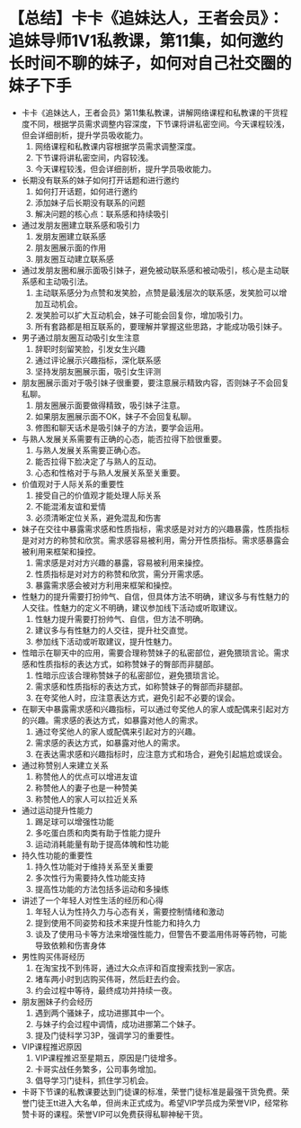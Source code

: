 # 【总结】卡卡《追妹达人，王者会员》：追妹导师1V1私教课，第11集，如何邀约长时间不聊的妹子，如何对自己社交圈的妹子下手

-   卡卡《追妹达人，王者会员》第11集私教课，讲解网络课程和私教课的干货程度不同，根据学员需求调整内容深度，下节课将讲私密空间。今天课程较浅，但会详细剖析，提升学员吸收能力。
    1.  网络课程和私教课内容根据学员需求调整深度。
    2.  下节课将讲私密空间，内容较浅。
    3.  今天课程较浅，但会详细剖析，提升学员吸收能力。
-   长期没有联系的妹子如何打开话题和进行邀约
    1.  如何打开话题，如何进行邀约
    2.  添加妹子后长期没有联系的问题
    3.  解决问题的核心点：联系感和持续吸引
-   通过发朋友圈建立联系感和吸引力
    1.  发朋友圈建立联系感
    2.  朋友圈展示面的作用
    3.  朋友圈互动建立联系感
-   通过发朋友圈和展示面吸引妹子，避免被动联系感和被动吸引，核心是主动联系感和主动吸引法。
    1.  主动联系感分为点赞和发笑脸，点赞是最浅层次的联系感，发笑脸可以增加互动机会。
    2.  发笑脸可以扩大互动机会，妹子可能会回复你，增加吸引力。
    3.  所有套路都是相互联系的，要理解并掌握这些思路，才能成功吸引妹子。
-   男子通过朋友圈互动吸引女生注意
    1.  辞职时刻留笑脸，引发女生兴趣
    2.  通过评论展示兴趣指标，深化联系感
    3.  坚持发朋友圈展示面，吸引女生评测
-   朋友圈展示面对于吸引妹子很重要，要注意展示精致内容，否则妹子不会回复私聊。
    1.  朋友圈展示面要做得精致，吸引妹子注意。
    2.  如果朋友圈展示面不OK，妹子不会回复私聊。
    3.  修图和聊天话术是吸引妹子的方法，要学会运用。
-   与熟人发展关系需要有正确的心态，能否拉得下脸很重要。
    1.  与熟人发展关系需要正确心态。
    2.  能否拉得下脸决定了与熟人的互动。
    3.  心态和性格对于与熟人发展关系至关重要。
-   价值观对于人际关系的重要性
    1.  接受自己的价值观才能处理人际关系
    2.  不能混淆友谊和爱情
    3.  必须清晰定位关系，避免混乱和伤害
-   妹子在交往中暴露需求感和性质指标，需求感是对对方的兴趣暴露，性质指标是对对方的称赞和欣赏。需求感容易被利用，需分开性质指标。需求感暴露会被利用来框架和操控。
    1.  需求感是对对方兴趣的暴露，容易被利用来操控。
    2.  性质指标是对对方的称赞和欣赏，需分开需求感。
    3.  暴露需求感会被对方利用来框架和操控。
-   性魅力的提升需要打扮帅气、自信，但具体方法不明确，建议多与有性魅力的人交往。性魅力的定义不明确，建议参加线下活动或听取建议。
    1.  性魅力提升需要打扮帅气、自信，但方法不明确。
    2.  建议多与有性魅力的人交往，提升社交直觉。
    3.  参加线下活动或听取建议，提升性魅力。
-   性暗示在聊天中的应用，需要合理称赞妹子的私密部位，避免猥琐言论。需求感和性质指标的表达方式，如称赞妹子的臀部而非腿部。
    1.  性暗示应该合理称赞妹子的私密部位，避免猥琐言论。
    2.  需求感和性质指标的表达方式，如称赞妹子的臀部而非腿部。
    3.  在夸奖他人时，应注意表达方式，避免引起不必要的误会。
-   在聊天中暴露需求感和兴趣指标，可以通过夸奖他人的家人或配偶来引起对方的兴趣。需求感的表达方式，如暴露对他人的需求。
    1.  通过夸奖他人的家人或配偶来引起对方的兴趣。
    2.  需求感的表达方式，如暴露对他人的需求。
    3.  在表达需求感和兴趣指标时，应注意方式和场合，避免引起尴尬或误会。
-   通过称赞别人来建立关系
    1.  称赞他人的优点可以增进友谊
    2.  称赞他人的妻子也是一种赞美
    3.  称赞他人的家人可以拉近关系
-   通过运动提升性能力
    1.  踢足球可以增强性功能
    2.  多吃蛋白质和肉类有助于性能力提升
    3.  运动消耗能量有助于提高体魄和性功能
-   持久性功能的重要性
    1.  持久性功能对于维持关系至关重要
    2.  多次性行为需要持久性功能支持
    3.  提高性功能的方法包括多运动和多操练
-   讲述了一个年轻人对性生活的经历和心得
    1.  年轻人认为性持久力与心态有关，需要控制情绪和激动
    2.  提到使用不同姿势和技术来提升性能力和持久力
    3.  谈及了使用马卡等方法来增强性能力，但警告不要滥用伟哥等药物，可能导致依赖和伤害身体
-   男性购买伟哥经历
    1.  在淘宝找不到伟哥，通过大众点评和百度搜索找到一家店。
    2.  堵车两小时到店购买伟哥，然后赶去约会。
    3.  约会过程中等待，最终成功并持续一夜。
-   朋友圈妹子约会经历
    1.  遇到两个骚妹子，成功进挪其中一个。
    2.  与妹子约会过程中调情，成功进挪第二个妹子。
    3.  提及门徒科学习3P，强调学习的重要性。
-   VIP课程推迟原因
    1.  VIP课程推迟至星期五，原因是门徒增多。
    2.  卡哥实战任务繁多，公司事务增加。
    3.  倡导学习门徒科，抓住学习机会。
-   卡哥下节课的私教课要达到门徒课的标准，荣誉门徒标准是最强干货免费。荣誉门徒王tt进入大名单，但尚未正式成为。希望VIP学员成为荣誉VIP，经常称赞卡哥的课程。荣誉VIP可以免费获得私聊神秘干货。